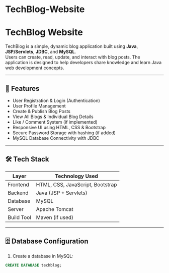 # TechBlog-Website

# TechBlog Website

TechBlog is a simple, dynamic blog application built using **Java**, **JSP/Servlets**, **JDBC**, and **MySQL**.  
Users can create, read, update, and interact with blog posts. The application is designed to help developers share knowledge and learn Java web development concepts.

---

## 🚀 Features

- User Registration & Login (Authentication)
- User Profile Management
- Create & Publish Blog Posts
- View All Blogs & Individual Blog Details
- Like / Comment System (if implemented)
- Responsive UI using HTML, CSS & Bootstrap
- Secure Password Storage with hashing (if added)
- MySQL Database Connectivity with JDBC

---

## 🛠️ Tech Stack

| Layer        | Technology Used      |
|--------------|----------------------|
| Frontend     | HTML, CSS, JavaScript, Bootstrap |
| Backend      | Java (JSP + Servlets) |
| Database     | MySQL                |
| Server       | Apache Tomcat        |
| Build Tool   | Maven (if used)      |

---

## 🗄️ Database Configuration

1. Create a database in MySQL:
```sql
CREATE DATABASE techblog;
